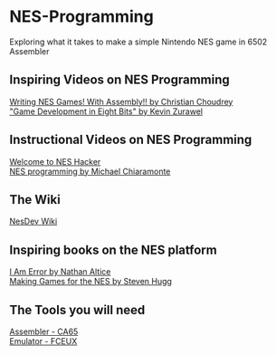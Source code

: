 # NES-Programming

Exploring what it takes to make a simple Nintendo NES game in 6502 Assembler

## Inspiring Videos on NES Programming

[Writing NES Games! With Assembly!! by Christian Choudrey](https://www.youtube.com/watch?v=kXbMCKMJXXQ)<br>
["Game Development in Eight Bits" by Kevin Zurawel](https://www.youtube.com/watch?v=TPbroUDHG0s)<br>

## Instructional Videos on NES Programming
[Welcome to NES Hacker](https://www.youtube.com/watch?v=SW-oWUGgO1o&list=PLgvDB6LWam2WyoCVsGK_gkVG7bMODfF41)<br>
[NES programming by Michael Chiaramonte](https://www.youtube.com/watch?v=XwGj1ciSAtw&list=PL29OkqO3wUxyF9BsTAgZkmCEVtC77rgff)

## The Wiki
[NesDev Wiki](https://www.nesdev.org/)

## Inspiring books on the NES platform

[I Am Error by Nathan Altice](https://www.amazon.com/Am-Error-Nintendo-Computer-Entertainment/dp/0262028778)<br>
[Making Games for the NES by Steven Hugg ](https://www.amazon.com/Making-Games-NES-Steven-Hugg/dp/1075952727)

## The Tools you will need
[Assembler - CA65](https://cc65.github.io/)<br>
[Emulator - FCEUX](https://fceux.com/web/home.html)
